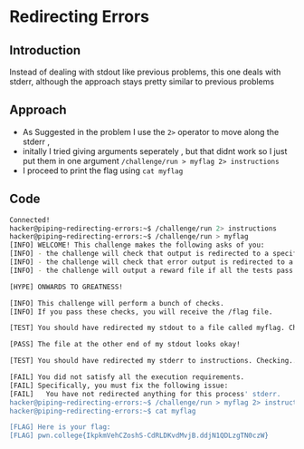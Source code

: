 # Redirecting Errors
## Introduction
Instead of dealing with stdout like previous problems, this one deals with stderr, although the approach stays pretty similar to previous problems
## Approach
- As Suggested in the problem I use the `2>` operator to move along the stderr ,
- initally I tried giving arguments seperately , but that didnt work so I just put them in one argument `/challenge/run > myflag 2> instructions`
- I proceed to print the flag using `cat myflag`
## Code
```bash
Connected!
hacker@piping~redirecting-errors:~$ /challenge/run 2> instructions
hacker@piping~redirecting-errors:~$ /challenge/run > myflag
[INFO] WELCOME! This challenge makes the following asks of you:
[INFO] - the challenge will check that output is redirected to a specific file path : myflag
[INFO] - the challenge will check that error output is redirected to a specific file path : instructions
[INFO] - the challenge will output a reward file if all the tests pass : /flag

[HYPE] ONWARDS TO GREATNESS!

[INFO] This challenge will perform a bunch of checks.
[INFO] If you pass these checks, you will receive the /flag file.

[TEST] You should have redirected my stdout to a file called myflag. Checking...

[PASS] The file at the other end of my stdout looks okay!

[TEST] You should have redirected my stderr to instructions. Checking...

[FAIL] You did not satisfy all the execution requirements.
[FAIL] Specifically, you must fix the following issue:
[FAIL]   You have not redirected anything for this process' stderr.
hacker@piping~redirecting-errors:~$ /challenge/run > myflag 2> instructions
hacker@piping~redirecting-errors:~$ cat myflag

[FLAG] Here is your flag:
[FLAG] pwn.college{IkpkmVehCZoshS-CdRLDKvdMvjB.ddjN1QDLzgTN0czW}
```
